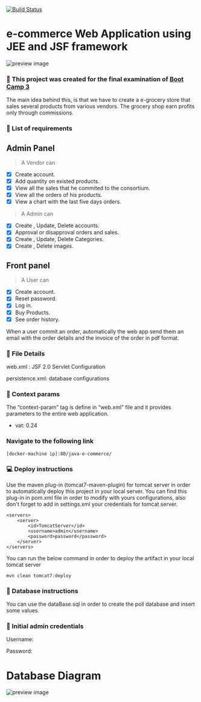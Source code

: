 [![Build Status](https://travis-ci.com/mixaverros88/dockerized-java-e-commerce-app.svg?branch=master)](https://travis-ci.com/mixaverros88/dockerized-java-e-commerce-app)

# e-commerce Web Application using JEE and JSF framework
![preview image](https://raw.githubusercontent.com/mixaverros88/java-e-commerce/master/src/main/resources/e-commerce.jpg)

### :ghost: This project was created for the final examination of  [Boot Camp 3](https://www.afdemp.org/%CF%84%CE%BF-coding-bootcamp-3-%CE%BE%CE%B5%CE%BA%CE%AF%CE%BD%CE%B7%CF%83%CE%B5/)

The main idea behind this, is that we have to create a e-grocery store that sales several products from various vendors.
The grocery shop earn profits only through commissions.
### :pencil: List of requirements

## Admin Panel ##
> A Vendor can
- [x] Create account.
- [x] Add quantity on existed products.
- [x] View all the sales that he commited to the consortium.
- [x] View all the orders of his products.
- [x] View a chart with the last five days orders.

> A Admin can
- [x] Create , Update, Delete accounts.
- [x] Approval or disapproval orders and sales.
- [x] Create , Update, Delete Categories.
- [x] Create , Delete images.

## Front panel ##
> A User can 
- [x] Create account.
- [x] Reset password.
- [x] Log in.
- [x] Buy Products.
- [x] See order history.

When a user commit an order, automatically the web app send them an email with the order details and the invoice of the order in pdf format.

### :file_folder: File Details ###
web.xml : JSF 2.0 Servlet Configuration  

persistence.xml: database configurations

### :paperclip: Context params ###
The “context-param” tag is define in “web.xml” file and it provides parameters to the entire web application.
* vat: 0.24

### Navigate to the following link ###
```
[docker-machine ip]:80/java-e-commerce/
```

### :computer: Deploy instructions ###
Use the maven plug-in (tomcat7-maven-plugin) for tomcat server in order to automatically deploy this project in your local server. You can find this plug-in in pom.xml file in order to modify with yours configurations, also don't forget to add in settings.xml your credentials for tomcat server.
```
<servers>
    <server>
        <id>TomcatServer</id>
        <username>admin</username>
        <password>password</password>
    </server>
</servers>
```
You can run the below command in order to deploy the artifact in your local tomcat server
```
mvn clean tomcat7:deploy
```
### :scroll: Database instructions ###
You can use the dataBase.sql in order to create the poll database and insert some values.

### :passport_control: Initial admin credentials ###
Username: 

Password:

# Database Diagram
![preview image](https://raw.githubusercontent.com/mixaverros88/java-e-commerce/master/src/main/resources/database_diagram.png)
